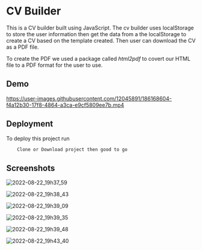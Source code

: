 
# CV Builder

This is a CV builder built using JavaScript. The cv builder uses
localStorage to store the user information then get the data from a the localStorage
to create a CV based on the template created. Then user can download the CV as a PDF file.

To create the PDF we used a package called *html2pdf* to covert our HTML file to a PDF format for the user to use.


## Demo

https://user-images.githubusercontent.com/12045891/186168604-f4a12b30-17f8-4864-a3ca-e9cf5809ee7b.mp4


## Deployment

To deploy this project run

```bash
    Clone or Download project then good to go
```



## Screenshots

![2022-08-22_19h37_59](https://user-images.githubusercontent.com/12045891/186155879-5e5eec66-4a5c-4531-b17c-152028e2aa1e.png)

![2022-08-22_19h38_43](https://user-images.githubusercontent.com/12045891/186155942-0f7f4605-ec20-411d-9453-bb3fef03c9f5.png)

![2022-08-22_19h39_09](https://user-images.githubusercontent.com/12045891/186156029-944d5450-9881-499f-8484-b7c49b52671b.png)

![2022-08-22_19h39_35](https://user-images.githubusercontent.com/12045891/186156126-a4eb3946-d7c1-4284-93c2-654b918bb04a.png)

![2022-08-22_19h39_48](https://user-images.githubusercontent.com/12045891/186131269-0e082fa3-92fa-4320-8bbc-9ea4aa5df3c4.png)

![2022-08-22_19h43_40](https://user-images.githubusercontent.com/12045891/186131287-0c6db104-afa0-4fb1-84fc-6ed6ca27a706.png)


